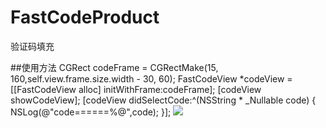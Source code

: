 # FastCodeProduct
验证码填充

##使用方法
    CGRect codeFrame = CGRectMake(15, 160,self.view.frame.size.width - 30, 60);
    FastCodeView *codeView = [[FastCodeView alloc] initWithFrame:codeFrame];
    [codeView showCodeView];
    [codeView didSelectCode:^(NSString * _Nullable code) {
        NSLog(@"code======%@",code);
    }];
![](http://wx1.sinaimg.cn/mw690/006Fw6Kwly1g6wvvnu6pfj30j404qglo.jpg)
